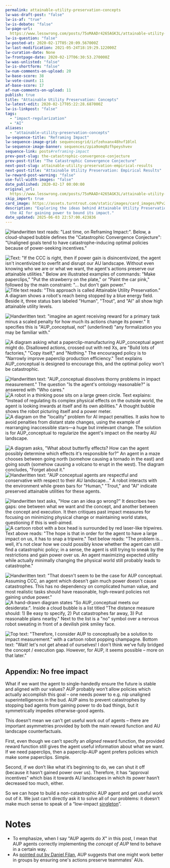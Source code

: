 ```yaml
---
permalink: attainable-utility-preservation-concepts
lw-was-draft-post: "false"
lw-is-af: "true"
lw-is-debate: "false"
lw-page-url: 
  https://www.lesswrong.com/posts/75oMAADr4265AGK3L/attainable-utility-preservation-concepts
lw-is-question: "false"
lw-posted-at: 2020-02-17T05:20:09.567000Z
lw-last-modification: 2021-05-24T18:19:29.122000Z
lw-curation-date: None
lw-frontpage-date: 2020-02-17T06:30:53.270000Z
lw-was-unlisted: "false"
lw-is-shortform: "false"
lw-num-comments-on-upload: 20
lw-base-score: 38
lw-vote-count: 11
af-base-score: 17
af-num-comments-on-upload: 11
publish: true
title: "Attainable Utility Preservation: Concepts"
lw-latest-edit: 2020-02-17T05:22:28.687000Z
lw-is-linkpost: "false"
tags:
  - "impact-regularization"
  - "AI"
aliases:
  - "attainable-utility-preservation-concepts"
lw-sequence-title: "Reframing Impact"
lw-sequence-image-grid: sequencesgrid/izfzehxanx48hvf10lnl
lw-sequence-image-banner: sequences/zpia9omq0zfhpeyshvev
sequence-link: posts#reframing-impact
prev-post-slug: the-catastrophic-convergence-conjecture
prev-post-title: "The Catastrophic Convergence Conjecture"
next-post-slug: attainable-utility-preservation-empirical-results
next-post-title: "Attainable Utility Preservation: Empirical Results"
lw-reward-post-warning: "false"
use-full-width-images: "false"
date_published: 2020-02-17 00:00:00
original_url: 
  https://www.lesswrong.com/posts/75oMAADr4265AGK3L/attainable-utility-preservation-concepts
skip_import: true
card_image: https://assets.turntrout.com/static/images/card_images/KPv2beS.png
description: "Exploring the ideas behind Attainable Utility Preservation: penalize
  the AI for gaining power to bound its impact."
date_updated: 2025-06-03 22:57:00.423836
---
```







![Handwritten text reads: "Last time, on Reframing Impact:". Below, a cloud-shaped bubble defines the "Catastrophic Convergence Conjecture": "Unaligned goals tend to have catastrophe-inducing optimal policies because of power-seeking incentives."](https://assets.turntrout.com/static/images/posts/hTnYTsJ.avif)

![Text: "If the CCC is right, then _if_ power gain is disincentivized, the agent isn't incentivized to overfit and disrupt our AU landscape. Without even knowing who we are or what we want, the agent's actions preserve our attainable utilities." Below are illustrated examples of commands: "Make paperclips," "Put the strawberry on the plate," or "Paint the car pink," followed by the main constraint: "... but don't gain power."](https://assets.turntrout.com/static/images/posts/gwVocUy.avif) ![Title text reads: "This approach is called Attainable Utility Preservation." A diagram shows a robot's reach being stopped by a blue energy field. Beside it, three status bars labeled "Human", "Trout", and "AI" all show high attainable utility levels.](https://assets.turntrout.com/static/images/posts/KPv2beS.avif)

![Handwritten text: "imagine an agent receiving reward for a primary task minus a scaled penalty for how much its actions change its power." It specifies this is "AUP_conceptual, not" (underlined) "any formalization you may be familiar with."](https://assets.turntrout.com/static/images/posts/MYNBKOe.avif)

![A diagram asking what a paperclip-manufacturing AUP_conceptual agent might do. Disallowed actions, crossed out with red Xs, are "Build lots of factories," "Copy itself," and "Nothing." The encouraged policy is to "Narrowly improve paperclip production efficiency." Text explains AUP_conceptual is designed to encourage this, and the optimal policy won't be catastrophic.](https://assets.turntrout.com/static/images/posts/ZK2qYPZ.avif)

![Handwritten text: "AUP_conceptual dissolves thorny problems in impact measurement." The question "Is the agent's ontology reasonable?" is answered with "Who cares."](https://assets.turntrout.com/static/images/posts/lk8Keid.avif) ![A robot in a thinking pose sits on a large green circle. Text explains: "Instead of regulating its complex physical effects on the outside world, the agent is looking inwards at itself and its own abilities." A thought bubble shows the robot picturing itself and a power meter.](https://assets.turntrout.com/static/images/posts/kMBZK6d.avif) ![A diagram on the "locality" problem for AI impact penalties. It asks how to avoid penalties from distant state changes, using the example of rearranging inaccessible stars—a huge but irrelevant change. The solution is for AUP_conceptual to regularize the agent's impact on the nearby AU landscape.](https://assets.turntrout.com/static/images/posts/FXlUiYj.avif)

![A diagram asks, "What about butterfly effects? How can the agent possibly determine which effects it's responsible for?" An agent in a maze chooses between going north (somehow causing a tornado in the east) and going south (somehow causing a volcano to erupt in the west). The diagram concludes, "Forget about it."](https://assets.turntrout.com/static/images/posts/hHVvk0Q.avif) ![Handwritten text: "AUP conceptual agents are respectful and conservative with respect to their AU landscape..." A robot interacts with the environment while green bars for "Human," "Trout," and "AI" indicate preserved attainable utilities for these agents.](https://assets.turntrout.com/static/images/posts/3NMSHHl.avif) <img src="https://assets.turntrout.com/static/images/posts/BtzHnUq.avif" alt="">

![Handwritten text asks, "How can an idea go wrong?" It describes two gaps: one between what we want and the concept, and another between the concept and execution. It then critiques past impact measures for focusing on minimizing physical change or maintaining world states, questioning if this is well-aimed.](https://assets.turntrout.com/static/images/posts/MzW64A5.avif) ![A cartoon robot with a box head is surrounded by red laser-like tripwires. Text above reads: "The hope is that in order for the agent to have a large impact on us, it has to snap a tripwire." Text below reads: "The problem is... well, it's not clear how we could possibly know whether the agent can still find a catastrophic policy; in a sense, the agent is still trying to sneak by the restrictions and gain power over us. An agent maximizing expected utility while actually minimally changing the physical world still probably leads to catastrophe."](https://assets.turntrout.com/static/images/posts/mOWK65o.avif)

![Handwritten text: "That doesn't seem to be the case for AUP conceptual. Assuming CCC, an agent which doesn't gain much power doesn't cause catastrophes. This has no dependency on complicated human value, and most realistic tasks should have reasonable, high-reward policies not gaining undue power."](https://assets.turntrout.com/static/images/posts/VDQiChW.avif) ![A hand-drawn diagram states "So AUP_conceptual meets our desiderata:". Inside a cloud bubble is a list titled "The distance measure should: 1) Be easy to specify, 2) Put catastrophes far away, 3) Put reasonable plans nearby." Next to the list is a "no" symbol over a nervous robot sweating in front of a devilish pink smiley face.](https://assets.turntrout.com/static/images/posts/jtxMXJe.avif)

![Top text: "Therefore, I consider AUP to conceptually be a solution to impact measurement." with a cartoon robot popping champagne. Bottom text: "Wait! let's not get ahead of ourselves! I don't think we've fully bridged the concept / execution gap. However, for AUP, it seems possible – more on that later."](https://assets.turntrout.com/static/images/posts/7KcMK3J.avif)

## Appendix: No free impact

What if we want the agent to single-handedly ensure the future is stable and aligned with our values? AUP probably won’t allow policies which actually accomplish this goal – one needs power to e.g. nip unaligned superintelligences in the bud. AUP aims to prevent catastrophes by stopping bad agents from gaining power to do bad things, but it symmetrically impedes otherwise-good agents.

This doesn’t mean we can’t get useful work out of agents – there are important asymmetries provided by both the main reward function and AU landscape counterfactuals.

First, even though we can’t specify an _aligned_ reward function, the provided reward function still gives the agent useful information about what we want. If we need paperclips, then a paperclip-AUP agent prefers policies which make some paperclips. Simple.

Second, if we don’t like what it’s beginning to do, we can shut it off (because it hasn’t gained power over us). Therefore, it has “approval incentives” which bias it towards AU landscapes in which its power hasn’t decreased too much, either.

So we can hope to build a non-catastrophic AUP agent and get useful work out of it. We just can’t directly ask it to solve all of our problems: it doesn’t make much sense to speak of a “low-impact [singleton](https://lesswrong.com/tag/singleton)”.

# Notes

- To emphasize, when I say "AUP agents do $X$" in this post, I mean that AUP agents correctly implementing the _concept of AUP_ tend to behave in a certain way.
- As [pointed out by Daniel Filan](https://www.lesswrong.com/posts/yEa7kwoMpsBgaBCgb/towards-a-new-impact-measure#jJrCTRwTZDZDc3XLx), AUP suggests that one might work better in groups by ensuring one's actions preserve teammates' AUs.
